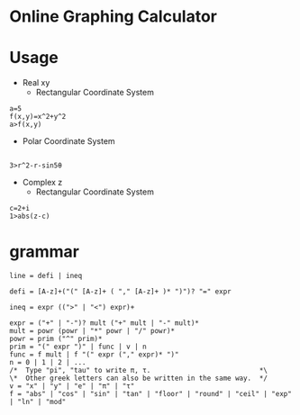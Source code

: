 # Online Graphing Calculator

# Usage
- Real xy
  - Rectangular Coordinate System
```
a=5
f(x,y)=x^2+y^2
a>f(x,y)
```
  - Polar Coordinate System
```

3>r^2-r-sin5θ
```
- Complex z
  - Rectangular Coordinate System
```
c=2+i
1>abs(z-c)
```

# grammar
```
line = defi | ineq

defi = [A-z]+("(" [A-z]+ ( "," [A-z]+ )* ")")? "=" expr

ineq = expr ((">" | "<") expr)+

expr = ("+" | "-")? mult ("+" mult | "-" mult)*
mult = powr (powr | "*" powr | "/" powr)*
powr = prim ("^" prim)*
prim = "(" expr ")" | func | v | n
func = f mult | f "(" expr ("," expr)* ")"
n = 0 | 1 | 2 | ...
/*  Type "pi", "tau" to write π, τ.                           *\
\*  Other greek letters can also be written in the same way.  */
v = "x" | "y" | "e" | "π" | "τ"
f = "abs" | "cos" | "sin" | "tan" | "floor" | "round" | "ceil" | "exp" | "ln" | "mod"
```

